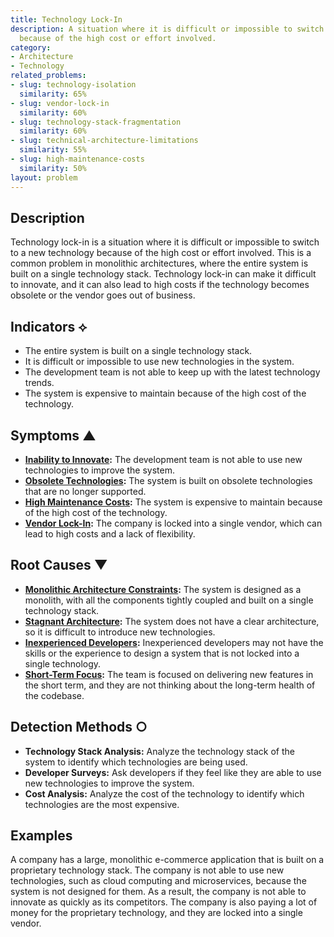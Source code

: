 ```yaml
---
title: Technology Lock-In
description: A situation where it is difficult or impossible to switch to a new technology
  because of the high cost or effort involved.
category:
- Architecture
- Technology
related_problems:
- slug: technology-isolation
  similarity: 65%
- slug: vendor-lock-in
  similarity: 60%
- slug: technology-stack-fragmentation
  similarity: 60%
- slug: technical-architecture-limitations
  similarity: 55%
- slug: high-maintenance-costs
  similarity: 50%
layout: problem
---
```


## Description
Technology lock-in is a situation where it is difficult or impossible to switch to a new technology because of the high cost or effort involved. This is a common problem in monolithic architectures, where the entire system is built on a single technology stack. Technology lock-in can make it difficult to innovate, and it can also lead to high costs if the technology becomes obsolete or the vendor goes out of business.

## Indicators ⟡
- The entire system is built on a single technology stack.
- It is difficult or impossible to use new technologies in the system.
- The development team is not able to keep up with the latest technology trends.
- The system is expensive to maintain because of the high cost of the technology.

## Symptoms ▲
- **[Inability to Innovate](inability-to-innovate.md):** The development team is not able to use new technologies to improve the system.
- **[Obsolete Technologies](obsolete-technologies.md):** The system is built on obsolete technologies that are no longer supported.
- **[High Maintenance Costs](high-maintenance-costs.md):** The system is expensive to maintain because of the high cost of the technology.
- **[Vendor Lock-In](vendor-lock-in.md):** The company is locked into a single vendor, which can lead to high costs and a lack of flexibility.

## Root Causes ▼
- **[Monolithic Architecture Constraints](monolithic-architecture-constraints.md):** The system is designed as a monolith, with all the components tightly coupled and built on a single technology stack.
- **[Stagnant Architecture](stagnant-architecture.md):** The system does not have a clear architecture, so it is difficult to introduce new technologies.
- **[Inexperienced Developers](inexperienced-developers.md):** Inexperienced developers may not have the skills or the experience to design a system that is not locked into a single technology.
- **[Short-Term Focus](short-term-focus.md):** The team is focused on delivering new features in the short term, and they are not thinking about the long-term health of the codebase.

## Detection Methods ○
- **Technology Stack Analysis:** Analyze the technology stack of the system to identify which technologies are being used.
- **Developer Surveys:** Ask developers if they feel like they are able to use new technologies to improve the system.
- **Cost Analysis:** Analyze the cost of the technology to identify which technologies are the most expensive.

## Examples
A company has a large, monolithic e-commerce application that is built on a proprietary technology stack. The company is not able to use new technologies, such as cloud computing and microservices, because the system is not designed for them. As a result, the company is not able to innovate as quickly as its competitors. The company is also paying a lot of money for the proprietary technology, and they are locked into a single vendor.

